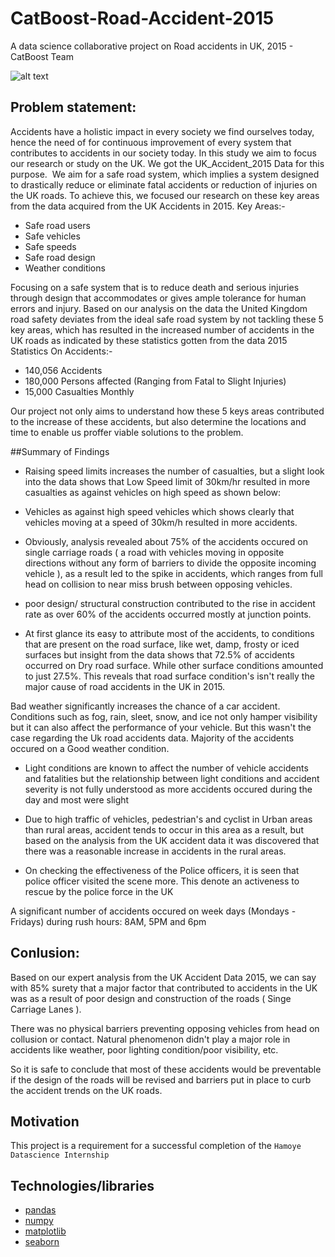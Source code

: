 # CatBoost-Road-Accident-2015
A data science collaborative project on Road accidents in UK, 2015  - CatBoost Team

![alt text](https://github.com/Smartify-Tech/CatBoost-Road-Accident-2015/blob/main/images/road_accident_image.jpg?raw=true)

## Problem statement: 
Accidents have a holistic impact in every society we find ourselves today, hence the need of for continuous ‎improvement of every system that contributes to accidents in our society today.‎
In this study we aim to focus our research or study on the UK. We got the UK_Accident_2015 Data for this ‎purpose. ‎
We aim for a safe road system, which implies a system designed to drastically reduce or eliminate fatal ‎accidents or reduction of injuries on the UK roads.‎
To achieve this, we focused our research on these key areas from the data acquired from the UK Accidents ‎in 2015.‎
Key Areas:-‎
* Safe road users
* Safe vehicles
* Safe speeds
* Safe road design
* Weather conditions

Focusing on a safe system that is to reduce death and serious injuries through design that ‎accommodates or gives ample tolerance for human errors and injury.‎
Based on our analysis on the data the United Kingdom road safety deviates from the ideal safe ‎road system by not tackling these 5 key areas, which has resulted in the increased number of ‎accidents in the UK roads as indicated by these statistics gotten from the data ‎2015 Statistics On Accidents:-‎
*	‎140,056 Accidents‎
*	‎180,000 Persons affected (Ranging from Fatal to Slight Injuries)‎
*	‎15,000 Casualties Monthly

Our project not only aims to understand how these 5 keys areas contributed to the increase of ‎these accidents, but also determine the locations and time to enable us proffer viable solutions to ‎the problem. ‎


##Summary of Findings
- Raising speed limits increases the number of casualties, but a slight look into the data shows that Low Speed limit of 30km/hr resulted in more casualties as against vehicles on high speed as shown below:

- Vehicles as against high speed vehicles which shows clearly that vehicles moving at a speed of 30km/h resulted in more accidents.

- Obviously, analysis revealed  about 75% of the accidents occured on single carriage roads ( a road with vehicles moving in opposite directions without any form of barriers to divide the opposite incoming vehicle ), as a result led to the spike in accidents, which ranges from full head on collision to near miss brush between opposing vehicles.

- poor design/ structural construction contributed to the rise in accident rate as over 60% of the accidents occurred mostly at junction points.

- At first glance its easy to attribute most of the accidents, to conditions that are present on the road surface, like wet, damp, frosty or iced surfaces but insight from the data shows that 72.5% of accidents occurred on Dry road surface. While other surface conditions amounted to just 27.5%. This reveals that road surface condition's isn't really the major cause of road accidents in the UK in 2015.

Bad weather significantly increases the chance of a car accident. Conditions such as fog, rain, sleet, snow, and ice not only hamper visibility but it can also affect the performance of your vehicle. But this wasn't the case regarding the Uk road accidents data. Majority of the accidents occured on a Good weather condition.


- Light conditions are known to affect the number of vehicle accidents and fatalities but the relationship between light conditions and accident severity is not fully understood as more accidents occured during the day and most were slight

- Due to high traffic of vehicles, pedestrian's and cyclist  in Urban areas than rural areas, accident tends to occur in this area as a result, but based on the analysis from the UK accident data it was discovered that there was a reasonable increase in accidents in the rural areas.

- On checking the effectiveness of the Police officers, it is seen that police officer visited the scene more. This denote an activeness to rescue by the police force in the UK

A significant number of accidents occured on week days (Mondays - Fridays) during rush hours: 8AM, 5PM and 6pm

## Conlusion:
Based on our expert analysis from the UK Accident Data 2015, we can say with 85% surety that a major factor that contributed to accidents in the UK was as a result of poor design and construction of the roads ( Singe Carriage Lanes ).

There was no physical barriers preventing opposing vehicles from head on collusion or contact. Natural phenomenon didn't play a major role in accidents like weather, poor lighting  condition/poor visibility, etc.

So it is safe to conclude that most of these accidents would be preventable if the design of the roads will be revised and barriers put in place to curb the accident trends on the UK roads. 

## Motivation
This project is a requirement for a successful completion of the `Hamoye Datascience Internship`

## Technologies/libraries
- [pandas](https://pandas.pydata.org/pandas-docs/stable/index.html)
- [numpy](https://numpy.org/)
- [matplotlib](https://matplotlib.org/)
- [seaborn](https://seaborn.pydata.org/)
